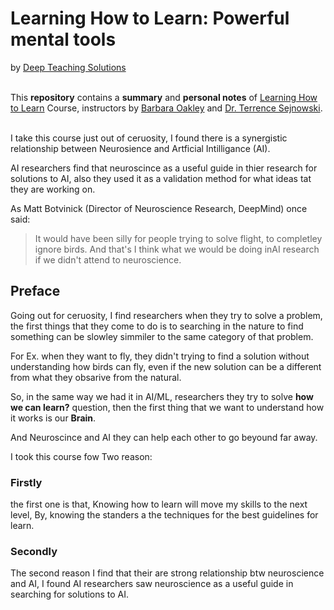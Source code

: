 # Learning How to Learn: Powerful mental tools

by [Deep Teaching Solutions](https://www.mooc-list.com/university-entity/deep-teaching-solutions)
<br/>
<br/>

 This **repository** contains a **summary** and **personal notes** of [Learning How to Learn](https://www.coursera.org/learn/learning-how-to-learn) Course, instructors by [Barbara Oakley](https://barbaraoakley.com/) and [Dr. Terrence Sejnowski](https://www.salk.edu/scientist/terrence-sejnowski/).
<br/>
<br/>

I take this course just out of ceruosity, I found there is a synergistic relationship between Neurosience and Artficial Intilligance (AI).

AI researchers find that neuroscince as a useful guide in thier research for solutions to AI, also they used it as a validation method for what ideas tat they are working on.

As Matt Botvinick (Director of Neuroscience Research, DeepMind) once said:
> It would have been silly for people trying to solve flight, to completley ignore birds. And that's I think what we would be doing inAI research if we didn't attend to neuroscience.

## Preface

Going out for ceruosity, I find researchers when they try to solve a problem, the first things
that they come to do is to searching in the nature to find something can be slowley simmiler to
the same category of that problem.

For Ex. when they want to fly, they didn't trying to find a solution without understanding how
birds can fly, even if the new solution can be a different from what they obsarive from the
natural.

So, in the same way we had it in AI/ML, researchers they try to solve **how we can learn?**
question, then the first thing that we want to understand how it works is our **Brain**.

And Neuroscince and AI they can help each other to go beyound far away.

I took this course fow Two reason:

### Firstly

the first one is that, Knowing how to learn will move my skills
to the next level, By, knowing the standers a the techniques for the best guidelines for learn.

### Secondly

The second reason I find that their are strong relationship btw neuroscience and AI, I found AI researchers saw neuroscience as a useful guide in searching for solutions to AI.
